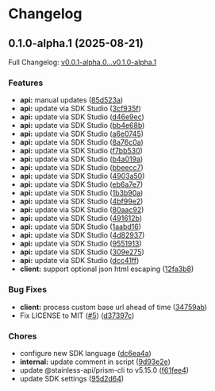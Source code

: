 # Changelog

## 0.1.0-alpha.1 (2025-08-21)

Full Changelog: [v0.0.1-alpha.0...v0.1.0-alpha.1](https://github.com/llamastack/llama-stack-client-go/compare/v0.0.1-alpha.0...v0.1.0-alpha.1)

### Features

* **api:** manual updates ([85d523a](https://github.com/llamastack/llama-stack-client-go/commit/85d523a7a88beeccf8b9f0276a7269c53a16cfe2))
* **api:** update via SDK Studio ([3cf935f](https://github.com/llamastack/llama-stack-client-go/commit/3cf935feca91ef5cdb122ea6b927cb53517d09a6))
* **api:** update via SDK Studio ([d46e9ec](https://github.com/llamastack/llama-stack-client-go/commit/d46e9ec1644163b32129f9553074741320da1785))
* **api:** update via SDK Studio ([bb4e68b](https://github.com/llamastack/llama-stack-client-go/commit/bb4e68bf227b5071f5cd10102311f93d8695fb24))
* **api:** update via SDK Studio ([a6e0745](https://github.com/llamastack/llama-stack-client-go/commit/a6e0745e5ceea8ed6653a13b817d42d7e2eaa857))
* **api:** update via SDK Studio ([8a76c0a](https://github.com/llamastack/llama-stack-client-go/commit/8a76c0a4645a8794d2a12ff06d25e89448602a6f))
* **api:** update via SDK Studio ([f7bb530](https://github.com/llamastack/llama-stack-client-go/commit/f7bb5304af2a1cd0d90f7e309580dce74be0fc65))
* **api:** update via SDK Studio ([b4a019a](https://github.com/llamastack/llama-stack-client-go/commit/b4a019a51b93ea06fc1e0ef37a7b4062836763c7))
* **api:** update via SDK Studio ([bbeecc7](https://github.com/llamastack/llama-stack-client-go/commit/bbeecc71fde53f87959c7aff72061da75ac2d5bf))
* **api:** update via SDK Studio ([4903a50](https://github.com/llamastack/llama-stack-client-go/commit/4903a50fd3493eef613cd7647b7f020e66302260))
* **api:** update via SDK Studio ([eb6a7e7](https://github.com/llamastack/llama-stack-client-go/commit/eb6a7e756466b2167f524ed615cc023998108b8f))
* **api:** update via SDK Studio ([1b3b90a](https://github.com/llamastack/llama-stack-client-go/commit/1b3b90a5faa3205827a8afcfef16744f54fc2e25))
* **api:** update via SDK Studio ([4bf99e2](https://github.com/llamastack/llama-stack-client-go/commit/4bf99e20b4f2f217aead81c10e998a8efa2bda63))
* **api:** update via SDK Studio ([80aac92](https://github.com/llamastack/llama-stack-client-go/commit/80aac927dcbe6a6f432729ca118ca0adb3256871))
* **api:** update via SDK Studio ([491612b](https://github.com/llamastack/llama-stack-client-go/commit/491612b3b9faac4bed7e0c8fc3704400a9bae72b))
* **api:** update via SDK Studio ([1aabd16](https://github.com/llamastack/llama-stack-client-go/commit/1aabd16a7a623b23c76bdd0e170c9cbe1bade3d1))
* **api:** update via SDK Studio ([4d82937](https://github.com/llamastack/llama-stack-client-go/commit/4d82937d18f2f2edc5712856c4392ac1f7577f64))
* **api:** update via SDK Studio ([9551913](https://github.com/llamastack/llama-stack-client-go/commit/9551913aeae9e18c28c39e30d4a258ee927550b3))
* **api:** update via SDK Studio ([309e275](https://github.com/llamastack/llama-stack-client-go/commit/309e2756b27dd666c6b46599340936fea8f8db09))
* **api:** update via SDK Studio ([dcc41ff](https://github.com/llamastack/llama-stack-client-go/commit/dcc41ffcbdec14a476985db477ce85e205e598ba))
* **client:** support optional json html escaping ([12fa3b8](https://github.com/llamastack/llama-stack-client-go/commit/12fa3b8b833d3c0476e7b9d050c9d788776e96ca))


### Bug Fixes

* **client:** process custom base url ahead of time ([34759ab](https://github.com/llamastack/llama-stack-client-go/commit/34759ab215115e3603963256d9b9526a260f44d4))
* Fix LICENSE to MIT ([#5](https://github.com/llamastack/llama-stack-client-go/issues/5)) ([d37397c](https://github.com/llamastack/llama-stack-client-go/commit/d37397ce499dddeb925b3469296efe8ae578b5ff))


### Chores

* configure new SDK language ([dc6ea4a](https://github.com/llamastack/llama-stack-client-go/commit/dc6ea4a0e9dcf92a9615bb736e2665e332f34e04))
* **internal:** update comment in script ([9d93e2e](https://github.com/llamastack/llama-stack-client-go/commit/9d93e2e728123bc5b702e6d356fe2a29a0907fee))
* update @stainless-api/prism-cli to v5.15.0 ([f61fee4](https://github.com/llamastack/llama-stack-client-go/commit/f61fee4f6499288c3b907b7e9fc05c9c52df8eeb))
* update SDK settings ([95d2d64](https://github.com/llamastack/llama-stack-client-go/commit/95d2d649fd287ab4c4bf325bb9f325e3e062c4d3))
